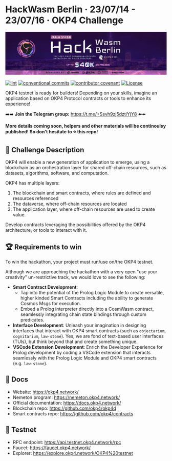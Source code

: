 # HackWasm Berlin · 23/07/14 - 23/07/16 · OKP4 Challenge

[![hackwasm bannner](./assets/hackwasm.webp)](https://dorahacks.io/hackathon/hackwasm/detail)

[![lint](https://img.shields.io/github/actions/workflow/status/okp4/hackwasm/lint.yml?branch=main&label=lint&style=for-the-badge&logo=github)](https://github.com/okp4/hackwasm/actions/workflows/lint.yml)
[![conventional commits](https://img.shields.io/badge/Conventional%20Commits-1.0.0-yellow.svg?style=for-the-badge&logo=conventionalcommits)](https://conventionalcommits.org)
[![contributor covenant](https://img.shields.io/badge/Contributor%20Covenant-2.1-4baaaa.svg?style=for-the-badge)](https://github.com/okp4/.github/blob/main/CODE_OF_CONDUCT.md)
[![License](https://img.shields.io/badge/License-BSD_3--Clause-blue.svg?style=for-the-badge)](https://opensource.org/licenses/BSD-3-Clause)

OKP4 testnet is ready for builders! Depending on your skills, imagine an application based on OKP4 Protocol contracts or tools to enhance its experience!

➡️➡️ **Join the Telegram group:** https://t.me/+Ssvh9zj5dztiYjY8 ⬅️⬅️

**More details coming soon, helpers and other materials will be continoulsy published! So don't hesitate to ⭐ this repo!**

## 👀 Challenge Description

OKP4 will enable a new generation of application to emerge, using a blockchain as an orchestration layer for shared off-chain resources, such as datasets, algorithms, software, and computation.

OKP4 has multiple layers:

1. The blockchain and smart contracts, where rules are defined and resources referenced
2. The dataverse, where off-chain resources are located
3. The application layer, where off-chain resources are used to create value.

Develop contracts leveraging the possibilities offered by the OKP4 architecture, or tools to interact with it.

## 🏆 Requirements to win

To win the hackathon, your project must run/use on/the OKP4 testnet.

Although we are approaching the hackathon with a very open "use your creativity" un-restrictive track, we would love to see the following:

* **Smart Contract Development**:
    * Tap into the potential of the Prolog Logic Module to create versatile, higher kinded Smart Contracts including the ability to generate Cosmos Msgs for execution.
    * Embed a Prolog interpreter directly into a CosmWasm contract, seamlessly integrating chain state bindings through custom predicates.
* **Interface Development**: Unleash your imagination in designing interfaces that interact with OKP4 smart contracts (such as `objectarium`, `cognitarium`, `law-stone`). Yes, we are fond of text-based user interfaces (TUIs), but think beyond that and create something unique.
* **VSCode Extension Development**: Enrich the Developer Experience for Prolog development by coding a VSCode extension that interacts seamlessly with the Prolog Logic Module and OKP4 smart contracts (e.g. `law-stone`).

## 📖 Docs

* Website: <https://okp4.network/>
* Nemeton program: <https://nemeton.okp4.network/>
* Official documentation: <https://docs.okp4.network/>
* Blockchain repo: <https://github.com/okp4/okp4d>
* Smart contracts repo: <https://github.com/okp4/contracts>

## 🧪 Testnet

* RPC endpoint: https://api.testnet.okp4.network/rpc
* Faucet: https://faucet.okp4.network/
* Explorer: https://explore.okp4.network/OKP4%20testnet
